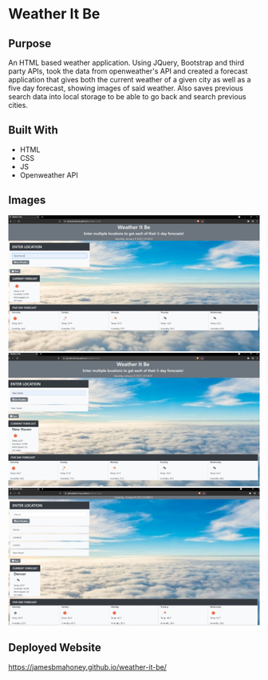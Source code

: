 # Weather It Be

## Purpose

An HTML based weather application.  Using JQuery, Bootstrap and third party APIs, took the data from openweather's API and created a forecast application that gives both the current weather of a given city as well as a five day forecast, showing images of said weather.  Also saves previous search data into local storage to be able to go back and search previous cities.

## Built With
* HTML
* CSS
* JS
* Openweather API

## Images

<img src="./assets/Images/weatherApp1.jpg" />
<img src="./assets/Images/weatherApp2.jpg" />
<img src="./assets/Images/weatherApp3.jpg" />

## Deployed Website

https://jamesbmahoney.github.io/weather-it-be/